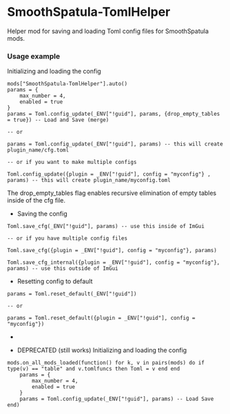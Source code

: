 # SmoothSpatula-TomlHelper

Helper mod for saving and loading Toml config files for SmoothSpatula mods.

### Usage example




Initializing and loading the config
```
mods["SmoothSpatula-TomlHelper"].auto()
params = {
    max_number = 4,
    enabled = true
}
params = Toml.config_update(_ENV["!guid"], params, {drop_empty_tables = true}) -- Load and Save (merge)

-- or

params = Toml.config_update(_ENV["!guid"], params) -- this will create plugin_name/cfg.toml

-- or if you want to make multiple configs

Toml.config_update({plugin = _ENV["!guid"], config = "myconfig"} , params) -- this will create plugin_name/myconfig.toml

```
The drop_empty_tables flag enables recursive elimination of empty tables inside of the cfg file.

* Saving the config
```
Toml.save_cfg(_ENV["!guid"], params) -- use this inside of ImGui

-- or if you have multiple config files

Toml.save_cfg({plugin = _ENV["!guid"], config = "myconfig"}, params)

Toml.save_cfg_internal({plugin = _ENV["!guid"], config = "myconfig"}, params) -- use this outside of ImGui
```

* Resetting config to default
```
params = Toml.reset_default(_ENV["!guid"])

-- or 

params = Toml.reset_default({plugin = _ENV["!guid"], config = "myconfig"})
```

* 


* DEPRECATED (still works) Initializing and loading the config
```
mods.on_all_mods_loaded(function() for k, v in pairs(mods) do if type(v) == "table" and v.tomlfuncs then Toml = v end end 
    params = {
        max_number = 4,
        enabled = true
    }
    params = Toml.config_update(_ENV["!guid"], params) -- Load Save
end)
```
